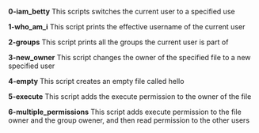 **0-iam_betty**
This scripts switches the current user to a specified use

**1-who_am_i**
This script prints the effective username of the current user

**2-groups**
This script prints all the groups the current user is part of

**3-new_owner**
This script changes the owner of the specified file to a new specified user

**4-empty**
This script creates an empty file called hello

**5-execute**
This script adds the execute permission to the owner of the file

**6-multiple_permissions**
This script adds execute permission to the file owner and the group owener, and then read permission to the other users
